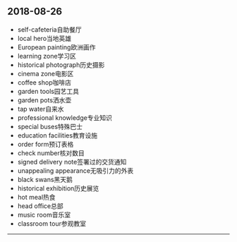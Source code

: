 2018-08-26
---
- self-cafeteria自助餐厅
- local hero当地英雄
- European painting欧洲画作
- learning zone学习区
- historical photograph历史摄影
- cinema zone电影区
- coffee shop咖啡店
- garden tools园艺工具
- garden pots洒水壶
- tap water自来水
- professional knowledge专业知识
- special buses特殊巴士
- education facilities教育设施
- order form预订表格
- check number核对数目
- signed delivery note签署过的交货通知
- unappealing appearance无吸引力的外表
- black swans黑天鹅
- historical exhibition历史展览
- hot meal热食
- head office总部
- music room音乐室
- classroom tour参观教室
---